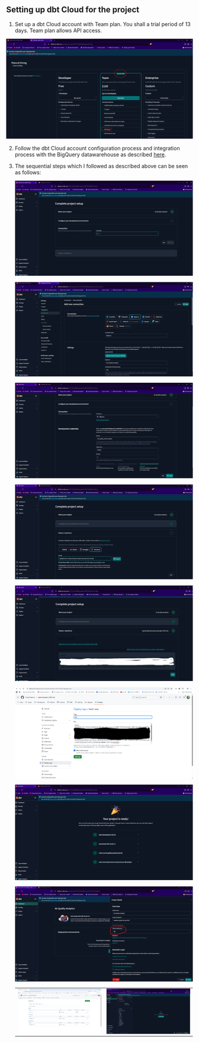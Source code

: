 ## Setting up dbt Cloud for the project ##

 1. Set up a dbt Cloud account with Team plan. You shall a trial period of 13 days. Team plan allows API access.

  ![alt text](/images/project-setup/image-10.png)


 2. Follow the dbt Cloud account configuration process and integration process with the BigQuery datawarehouse as described [here](https://github.com/ManuelGuerra1987/data-engineering-zoomcamp-notes/blob/main/4_Analytics-Engineering/README.md).


 3. The sequential steps which I followed as described above can be seen as follows:

    ![alt text](/images/project-setup/image-a.png)


    ![alt text](/images/project-setup/image-b.png)


    ![alt text](/images/project-setup/image-c.png)


    ![alt text](/images/project-setup/image-d.png)


    ![alt text](/images/project-setup/image-e.png)


    ![alt text](/images/project-setup/image-f.png)


    ![alt text](/images/project-setup/image-g.png)



    ![alt text](/images/project-setup/image-h.png)


    |                                                   |                                                 |
    |---------------------------------------------------|-------------------------------------------------|
    | ![alt text](/images/project-setup/image-i1.png)   | ![alt text](/images/project-setup/image-i2.png) |
